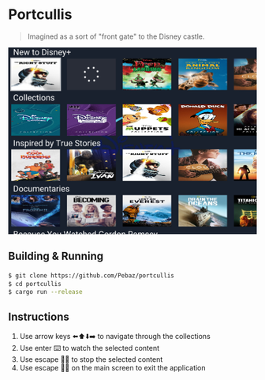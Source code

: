 # Portcullis

> Imagined as a sort of "front gate" to the Disney castle.

![Application Screenshot](./res/img/Screenshot.png)

## Building & Running

```bash
$ git clone https://github.com/Pebaz/portcullis
$ cd portcullis
$ cargo run --release
```

## Instructions

1. Use arrow keys ⬅️⬆️⬇️➡️ to navigate through the collections
2. Use enter ⌨️ to watch the selected content
3. Use escape 🏃‍♂️ to stop the selected content
4. Use escape 🏃‍♂️ on the main screen to exit the application